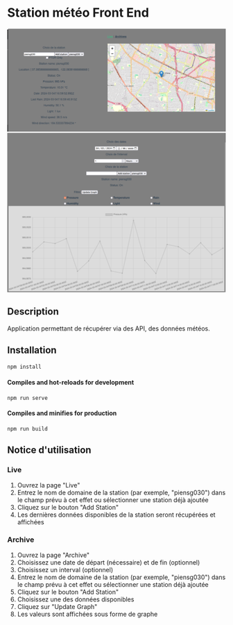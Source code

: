 # Station météo Front End

![Live View](./img/live.png)
![Archive View](./img/archive.png)

## Description

Application permettant de récupérer via des API, des données météos.

## Installation

```
npm install
```

#### Compiles and hot-reloads for development

```
npm run serve
```

#### Compiles and minifies for production

```
npm run build
```

## Notice d'utilisation

### Live

1. Ouvrez la page "Live"
2. Entrez le nom de domaine de la station (par exemple, "piensg030") dans le champ prévu à cet effet ou sélectionner une station déjà ajoutée
3. Cliquez sur le bouton "Add Station"
4. Les dernières données disponibles de la station seront récupérées et affichées

### Archive

1. Ouvrez la page "Archive"
2. Choisissez une date de départ (nécessaire) et de fin (optionnel)
3. Choisissez un interval (optionnel)
4. Entrez le nom de domaine de la station (par exemple, "piensg030") dans le champ prévu à cet effet ou sélectionner une station déjà ajoutée
5. Cliquez sur le bouton "Add Station"
6. Choisissez une des données disponibles
7. Cliquez sur "Update Graph"
8. Les valeurs sont affichées sous forme de graphe
